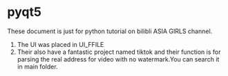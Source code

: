 # pyqt5
These document is just for python tutorial on bilibli ASIA GIRLS channel.
1. The UI was placed in UI_FFILE
2. Their also have a fantastic project named tiktok and their function is for parsing the real address for video with no watermark.You can search it in main folder.
